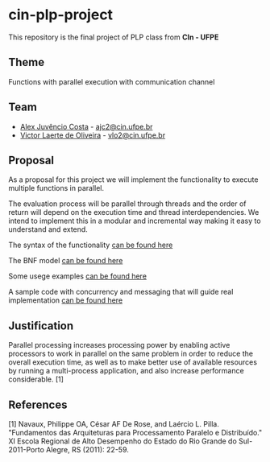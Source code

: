 # cin-plp-project
This repository is the final project of PLP class from <b>CIn - UFPE</b>

## Theme
Functions with parallel execution with communication channel

## Team
* [Alex Juvêncio Costa](https://github.com/AlexJCosta) - [ajc2@cin.ufpe.br](ajc2@cin.ufpe.br)
* [Victor Laerte de Oliveira](https://github.com/victorlaerte) - [vlo2@cin.ufpe.br](vlo2@cin.ufpe.br)

## Proposal
As a proposal for this project we will implement the functionality to execute multiple functions in parallel.

The evaluation process will be parallel through threads and the order of return will depend on the execution time and thread interdependencies.
We intend to implement this in a modular and incremental way making it easy to understand and extend.

The syntax of the functionality [can be found here](/SINTAX.md)

The BNF model [can be found here](/BNF.md)

Some usege examples [can be found here](/EXAMPLES.md)

A sample code with concurrency and messaging that will guide real implementation [can be found here](https://github.com/victorlaerte/ichat-api)

## Justification
Parallel processing increases processing power by enabling active processors to work in parallel on the same problem in order to reduce the overall execution time, as well as to make better use of available resources by running a multi-process application, and also increase performance considerable. [1]

## References
[1] Navaux, Philippe OA, César AF De Rose, and Laércio L. Pilla. "Fundamentos das Arquiteturas para Processamento Paralelo e Distribuído." XI Escola Regional de Alto Desempenho do Estado do Rio Grande do Sul-2011-Porto Alegre, RS (2011): 22-59.
